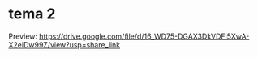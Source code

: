 # tema 2

Preview: https://drive.google.com/file/d/16_WD75-DGAX3DkVDFi5XwA-X2eiDw99Z/view?usp=share_link
